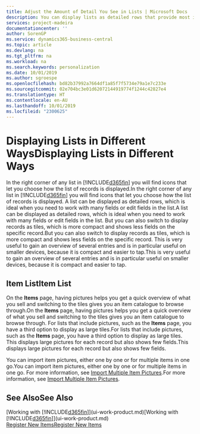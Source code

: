 ```yaml
---
title: Adjust the Amount of Detail You See in Lists | Microsoft Docs
description: You can display lists as detailed rows that provide most information, or as tiles that are easy to visually scan and may include picture thumbnails.
services: project-madeira
documentationcenter: ''
author: SorenGP
ms.service: dynamics365-business-central
ms.topic: article
ms.devlang: na
ms.tgt_pltfrm: na
ms.workload: na
ms.search.keywords: personalization
ms.date: 10/01/2019
ms.author: sgroespe
ms.openlocfilehash: bd82b37992a7664df1a85f7f5734e79a1e7c233e
ms.sourcegitcommit: 02e704bc3e01d62072144919774f1244c42827e4
ms.translationtype: HT
ms.contentlocale: en-AU
ms.lasthandoff: 10/01/2019
ms.locfileid: "2300625"
---
```

# <a name="displaying-lists-in-different-ways"></a><span data-ttu-id="8e3f2-103">Displaying Lists in Different Ways</span><span class="sxs-lookup"><span data-stu-id="8e3f2-103">Displaying Lists in Different Ways</span></span>
<span data-ttu-id="8e3f2-104">In the right corner of any list in [!INCLUDE[d365fin](includes/d365fin_md.md)] you will find icons that let you choose how the list of records is displayed.</span><span class="sxs-lookup"><span data-stu-id="8e3f2-104">In the right corner of any list in [!INCLUDE[d365fin](includes/d365fin_md.md)] you will find icons that let you choose how the list of records is displayed.</span></span> <span data-ttu-id="8e3f2-105">A list can be displayed as detailed rows, which is ideal when you need to work with many fields or edit fields in the list.</span><span class="sxs-lookup"><span data-stu-id="8e3f2-105">A list can be displayed as detailed rows, which is ideal when you need to work with many fields or edit fields in the list.</span></span> <span data-ttu-id="8e3f2-106">But you can also switch to display records as tiles, which is more compact and shows less fields on the specific record.</span><span class="sxs-lookup"><span data-stu-id="8e3f2-106">But you can also switch to display records as tiles, which is more compact and shows less fields on the specific record.</span></span> <span data-ttu-id="8e3f2-107">This is very useful to gain an overview of several entries and is in particular useful on smaller devices, because it is compact and easier to tap.</span><span class="sxs-lookup"><span data-stu-id="8e3f2-107">This is very useful to gain an overview of several entries and is in particular useful on smaller devices, because it is compact and easier to tap.</span></span>

## <a name="item-list"></a><span data-ttu-id="8e3f2-108">Item List</span><span class="sxs-lookup"><span data-stu-id="8e3f2-108">Item List</span></span>
<span data-ttu-id="8e3f2-109">On the **Items** page, having pictures helps you get a quick overview of what you sell and switching to the tiles gives you an item catalogue to browse through.</span><span class="sxs-lookup"><span data-stu-id="8e3f2-109">On the **Items** page, having pictures helps you get a quick overview of what you sell and switching to the tiles gives you an item catalogue to browse through.</span></span> <span data-ttu-id="8e3f2-110">For lists that include pictures, such as the **Items** page, you have a third option to display as large tiles.</span><span class="sxs-lookup"><span data-stu-id="8e3f2-110">For lists that include pictures, such as the **Items** page, you have a third option to display as large tiles.</span></span> <span data-ttu-id="8e3f2-111">This displays large pictures for each record but also shows few fields.</span><span class="sxs-lookup"><span data-stu-id="8e3f2-111">This displays large pictures for each record but also shows few fields.</span></span>

<span data-ttu-id="8e3f2-112">You can import item pictures, either one by one or for multiple items in one go.</span><span class="sxs-lookup"><span data-stu-id="8e3f2-112">You can import item pictures, either one by one or for multiple items in one go.</span></span> <span data-ttu-id="8e3f2-113">For more information, see [Import Multiple Item Pictures](inventory-how-import-item-pictures.md).</span><span class="sxs-lookup"><span data-stu-id="8e3f2-113">For more information, see [Import Multiple Item Pictures](inventory-how-import-item-pictures.md).</span></span>  

## <a name="see-also"></a><span data-ttu-id="8e3f2-114">See Also</span><span class="sxs-lookup"><span data-stu-id="8e3f2-114">See Also</span></span>
<span data-ttu-id="8e3f2-115">[Working with [!INCLUDE[d365fin](includes/d365fin_md.md)]](ui-work-product.md)</span><span class="sxs-lookup"><span data-stu-id="8e3f2-115">[Working with [!INCLUDE[d365fin](includes/d365fin_md.md)]](ui-work-product.md)</span></span>  
[<span data-ttu-id="8e3f2-116">Register New Items</span><span class="sxs-lookup"><span data-stu-id="8e3f2-116">Register New Items</span></span>](inventory-how-register-new-items.md)  
